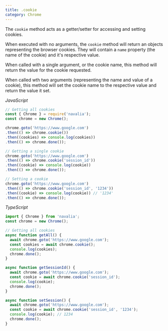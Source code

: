 ```yaml
---
title: .cookie
category: Chrome
---
```


The `cookie` method acts as a getter/setter for accessing and setting cookies.

When executed with no arguments, the `cookie` method will return an objects representing the browser cookies. They will contain a `name` property (the name of the cookie) and it's respective value.

When called with a single argument, or the cookie name, this method will return the value for the cookie requested.

When called wth two arguments (representing the name and value of a cookie), this method will set the cookie name to the respective value and return the value it set.

*JavaScript*
```js
// Getting all cookies
const { Chrome } = require('navalia');
const chrome = new Chrome();

chrome.goto('https://www.google.com')
.then(() => chrome.cookie())
.then((cookies) => console.log(cookies))
.then(() => chrome.done());

// Getting a single cookie
chrome.goto('https://www.google.com')
.then(() => chrome.cookie('session_id'))
.then((cookie) => console.log(cookie))
.then(() => chrome.done());

// Setting a cookie
chrome.goto('https://www.google.com')
.then(() => chrome.cookie('session_id', '1234'))
.then((cookie) => console.log(cookie)) // '1234'
.then(() => chrome.done());
```

*TypeScript*
```ts
import { Chrome } from 'navalia';
const chrome = new Chrome();

// Getting all cookies
async function getAll() {
  await chrome.goto('https://www.google.com');
  const cookies = await chrome.cookie();
  console.log(cookies);
  chrome.done();
}

async function getSessionId() {
  await chrome.goto('https://www.google.com');
  const cookie = await chrome.cookie('session_id');
  console.log(cookie);
  chrome.done();
}

async function setSession() {
  await chrome.goto('https://www.google.com');
  const cookie = await chrome.cookie('session_id', '1234');
  console.log(cookie); // 1234
  chrome.done();
}
```

